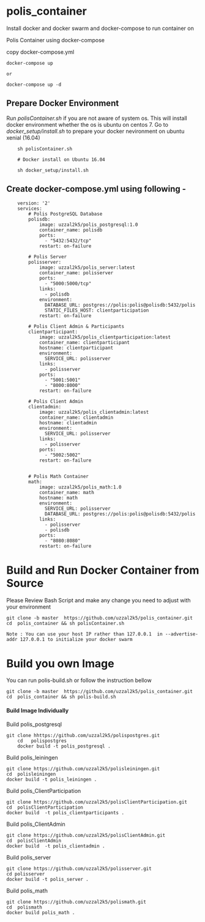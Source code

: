 # polis_container

Install docker and docker swarm and docker-compose to run container on 


Polis Container using docker-compose
 
  copy docker-compose.yml
  
    docker-compose up  
    
    or 
    
    docker-compose up -d
    
## Prepare Docker Environment

 Run *polisContainer.sh* if you are not aware of system os. This will install docker environment whether the os is ubuntu on centos 7. Go to *docker_setup/install.sh* to prepare your docker nevironment on ubuntu xenial (16.04) 
        
        sh polisContainer.sh
        
        # Docker install on Ubuntu 16.04 
        
        sh docker_setup/install.sh
        

Create docker-compose.yml using following -
----------------------------------------
    
        version: '2'
        services:
            # Polis PostgreSQL Database
            polisdb:
                image: uzzal2k5/polis_postgresql:1.0
                container_name: polisdb
                ports:
                  - "5432:5432/tcp"
                restart: on-failure

            # Polis Server
            polisserver:
                image: uzzal2k5/polis_server:latest
                container_name: polisserver
                ports:
                  - "5000:5000/tcp"
                links:
                  - polisdb
                environment:
                  DATABASE_URL: postgres://polis:polis@polisdb:5432/polis
                  STATIC_FILES_HOST: clientparticipation
                restart: on-failure

            # Polis Client Admin & Participants
            clientparticipant:
                image: uzzal2k5/polis_clientparticipation:latest
                container_name: clientparticipant
                hostname: clientparticipant
                environment:
                  SERVICE_URL: polisserver
                links:
                  - polisserver
                ports:
                  - "5001:5001"
                  - "8000:8000"
                restart: on-failure
    
            # Polis Client Admin 
            clientadmin:
                image: uzzal2k5/polis_clientadmin:latest
                container_name: clientadmin
                hostname: clientadmin
                environment:
                  SERVICE_URL: polisserver
                links:
                  - polisserver
                ports:
                  - "5002:5002"
                restart: on-failure


            # Polis Math Container
            math:
                image: uzzal2k5/polis_math:1.0
                container_name: math
                hostname: math
                environment:
                  SERVICE_URL: polisserver
                  DATABASE_URL: postgres://polis:polis@polisdb:5432/polis
                links:
                  - polisserver
                  - polisdb
                ports:
                  - "8080:8080"
                restart: on-failure



# Build and Run Docker Container from Source

Please Review Bash Script and make any change you need to adjust with your environment

    git clone -b master  https://github.com/uzzal2k5/polis_container.git
    cd  polis_container && sh polisContainer.sh
    
    Note : You can use your host IP rather than 127.0.0.1  in --advertise-addr 127.0.0.1 to initialize your docker swarm


# Build you own Image

You can run polis-build.sh or follow the instruction bellow
    
    git clone -b master  https://github.com/uzzal2k5/polis_container.git
    cd  polis_container && sh polis-build.sh



####   Build Image Individually 

Build polis_postgresql

      
    git clone hhttps://github.com/uzzal2k5/polispostgres.git
        cd   polispostgres
        docker build -t polis_postgresql .
        
Build polis_leiningen 
   
    git clone https://github.com/uzzal2k5/polisleiningen.git
    cd  polisleiningen
    docker build -t polis_leiningen .
 
Build polis_ClientParticipation   
    
    git clone https://github.com/uzzal2k5/polisClientParticipation.git
    cd  polisClientParticipation
    docker build  -t polis_clientparticipants .

Build polis_ClientAdmin   
    
    git clone https://github.com/uzzal2k5/polisClientAdmin.git
    cd  polisClientAdmin
    docker build  -t polis_clientadmin .

Build polis_server  
    
    git clone https://github.com/uzzal2k5/polisserver.git
    cd polisserver
    docker build -t polis_server .
Build polis_math
 
    git clone https://github.com/uzzal2k5/polismath.git
    cd  polismath
    docker build polis_math .
     
    
